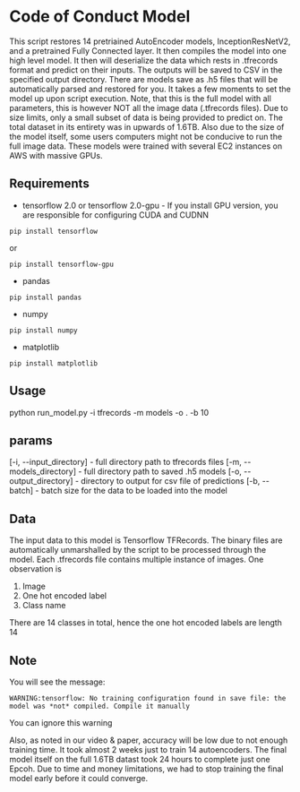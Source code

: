 # Code of Conduct Model
This script restores 14 pretriained AutoEncoder models, InceptionResNetV2, and a pretrained Fully Connected layer. It then compiles the model into one high level model. It then will deserialize the data which rests in .tfrecords format and predict on their inputs. The outputs will be saved to CSV in the specified output directory. There are models save as .h5 files that will be automatically parsed and restored for you. It takes a few moments to set the model up upon script execution. Note, that this is the full model with all parameters, this is however NOT all the image data (.tfrecords files). Due to size limits, only a small subset of data is being provided to predict on. The total dataset in its entirety was in upwards of 1.6TB. Also due to the size of the model itself, some users computers might not be conducive to run the full image data. These models were trained with several EC2 instances on AWS with massive GPUs.

## Requirements
* tensorflow 2.0 or tensorflow 2.0-gpu - If you install GPU version, you are responsible for configuring CUDA and CUDNN 
```
pip install tensorflow
```
or 
```
pip install tensorflow-gpu
```

* pandas
```
pip install pandas
```
* numpy
```
pip install numpy
```
* matplotlib
```
pip install matplotlib
```


## Usage
python run_model.py -i tfrecords -m models -o . -b 10

params
-----

[-i, --input_directory] - full directory path to tfrecords files
[-m, --models_directory] - full directory path to saved .h5 models
[-o, --output_directory] - directory to output for csv file of predictions
[-b, --batch] - batch size for the data to be loaded into the model


## Data
The input data to this model is Tensorflow TFRecords. The binary files are automatically unmarshalled by the script to be processed through the model. Each .tfrecords file contains multiple instance of images. One observation is
1. Image
2. One hot encoded label
3. Class name

There are 14 classes in total, hence the one hot encoded labels are length 14

## Note
You will see the message:

```
WARNING:tensorflow: No training configuration found in save file: the model was *not* compiled. Compile it manually
```

You can ignore this warning 

Also, as noted in our video & paper, accuracy will be low due to not enough training time. It took almost 2 weeks just to train 14 autoencoders. The final model itself on the full 1.6TB datast took 24 hours to complete just one Epcoh. Due to time and money limitations, we had to stop training the final model early before it could converge.